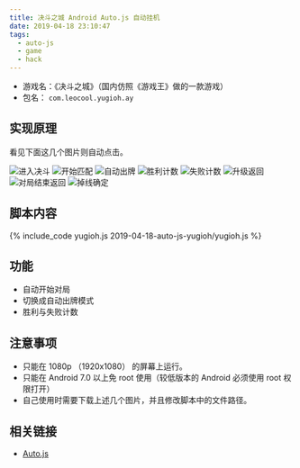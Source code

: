 ```yaml
---
title: 决斗之城 Android Auto.js 自动挂机
date: 2019-04-18 23:10:47
tags:
  - auto-js
  - game
  - hack
---
```


* 游戏名：《决斗之城》（国内仿照《游戏王》做的一款游戏）
* 包名： `com.leocool.yugioh.ay`

## 实现原理

看见下面这几个图片则自动点击。

![进入决斗](/images/2019-04-18-auto-js-yugioh/vs.png)
![开始匹配](/images/2019-04-18-auto-js-yugioh/start.png)
![自动出牌](/images/2019-04-18-auto-js-yugioh/auto.png)
![胜利计数](/images/2019-04-18-auto-js-yugioh/win.png)
![失败计数](/images/2019-04-18-auto-js-yugioh/lose.png)
![升级返回](/images/2019-04-18-auto-js-yugioh/back2.png)
![对局结束返回](/images/2019-04-18-auto-js-yugioh/back.png)
![掉线确定](/images/2019-04-18-auto-js-yugioh/ok.png)

## 脚本内容

{% include_code yugioh.js 2019-04-18-auto-js-yugioh/yugioh.js %}

## 功能

* 自动开始对局
* 切换成自动出牌模式
* 胜利与失败计数

## 注意事项

* 只能在 1080p （1920x1080） 的屏幕上运行。
* 只能在 Android 7.0 以上免 root 使用（较低版本的 Android 必须使用 root 权限打开）
* 自己使用时需要下载上述几个图片，并且修改脚本中的文件路径。

## 相关链接

* [Auto.js](https://github.com/hyb1996/Auto.js)
